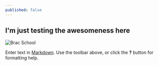 ```yaml
---
published: false
---
```

## I'm just testing the awesomeness here

![Brac School]({{site.baseurl}}/_posts/orig_BG-SN-2009-02-0713.jpg)

Enter text in [Markdown](http://daringfireball.net/projects/markdown/). Use the toolbar above, or click the **?** button for formatting help.
